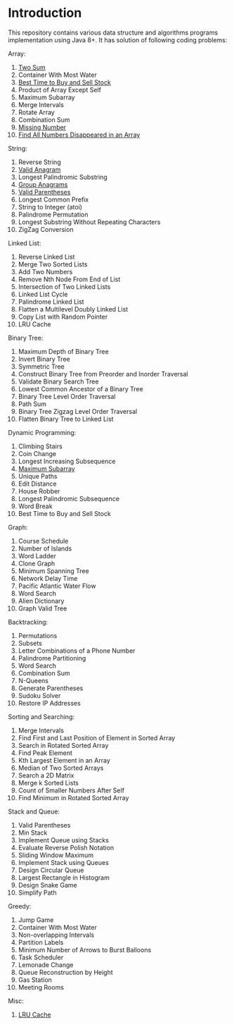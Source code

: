 # Introduction
This repository contains various data structure and algorithms programs implementation using Java 8+. It has solution of following coding problems:

Array:
1. [Two Sum](src/main/java/com/ms/easy/TwoSum.java)
2. Container With Most Water
3. [Best Time to Buy and Sell Stock](src/main/java/com/ms/easy/BuySellStock.java)
4. Product of Array Except Self
5. Maximum Subarray
6. Merge Intervals
7. Rotate Array
8. Combination Sum
9. [Missing Number](src/main/java/com/ms/easy/MissingNumber.java)
10. [Find All Numbers Disappeared in an Array](src/main/java/com/ms/easy/DisappearedNumbers.java)

String:
1. Reverse String
2. [Valid Anagram](src/main/java/com/ms/easy/ValidAnagram.java)
3. Longest Palindromic Substring
4. [Group Anagrams](src/main/java/com/ms/medium/GroupAnagrams.java)
5. [Valid Parentheses](src/main/java/com/ms/easy/ExpressionCheck.java)
6. Longest Common Prefix
7. String to Integer (atoi)
8. Palindrome Permutation
9. Longest Substring Without Repeating Characters
10. ZigZag Conversion

Linked List:
1. Reverse Linked List
2. Merge Two Sorted Lists
3. Add Two Numbers
4. Remove Nth Node From End of List
5. Intersection of Two Linked Lists
6. Linked List Cycle
7. Palindrome Linked List
8. Flatten a Multilevel Doubly Linked List
9. Copy List with Random Pointer
10. LRU Cache

Binary Tree:
1. Maximum Depth of Binary Tree
2. Invert Binary Tree
3. Symmetric Tree
4. Construct Binary Tree from Preorder and Inorder Traversal
5. Validate Binary Search Tree
6. Lowest Common Ancestor of a Binary Tree
7. Binary Tree Level Order Traversal
8. Path Sum
9. Binary Tree Zigzag Level Order Traversal
10. Flatten Binary Tree to Linked List

Dynamic Programming:
1. Climbing Stairs
2. Coin Change
3. Longest Increasing Subsequence
4. [Maximum Subarray](src/main/java/com/ms/medium/MaximumSubArraySum.java)
5. Unique Paths
6. Edit Distance
7. House Robber
8. Longest Palindromic Subsequence
9. Word Break
10. Best Time to Buy and Sell Stock

Graph:
1. Course Schedule
2. Number of Islands
3. Word Ladder
4. Clone Graph
5. Minimum Spanning Tree
6. Network Delay Time
7. Pacific Atlantic Water Flow
8. Word Search
9. Alien Dictionary
10. Graph Valid Tree

Backtracking:
1. Permutations
2. Subsets
3. Letter Combinations of a Phone Number
4. Palindrome Partitioning
5. Word Search
6. Combination Sum
7. N-Queens
8. Generate Parentheses
9. Sudoku Solver
10. Restore IP Addresses

Sorting and Searching:
1. Merge Intervals
2. Find First and Last Position of Element in Sorted Array
3. Search in Rotated Sorted Array
4. Find Peak Element
5. Kth Largest Element in an Array
6. Median of Two Sorted Arrays
7. Search a 2D Matrix
8. Merge k Sorted Lists
9. Count of Smaller Numbers After Self
10. Find Minimum in Rotated Sorted Array

Stack and Queue:
1. Valid Parentheses
2. Min Stack
3. Implement Queue using Stacks
4. Evaluate Reverse Polish Notation
5. Sliding Window Maximum
6. Implement Stack using Queues
7. Design Circular Queue
8. Largest Rectangle in Histogram
9. Design Snake Game
10. Simplify Path

Greedy:
1. Jump Game
2. Container With Most Water
3. Non-overlapping Intervals
4. Partition Labels
5. Minimum Number of Arrows to Burst Balloons
6. Task Scheduler
7. Lemonade Change
8. Queue Reconstruction by Height
9. Gas Station
10. Meeting Rooms 

Misc:
1. [LRU Cache](src/main/java/com/ms/medium/LRUCache.java) 
